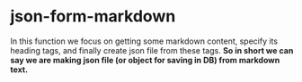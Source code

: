 # json-form-markdown
In this function we focus on getting some markdown content, specify its heading tags, and finally create json file from these tags. **So in short we can say we are making json file (or object for saving in DB) from markdown text.**
